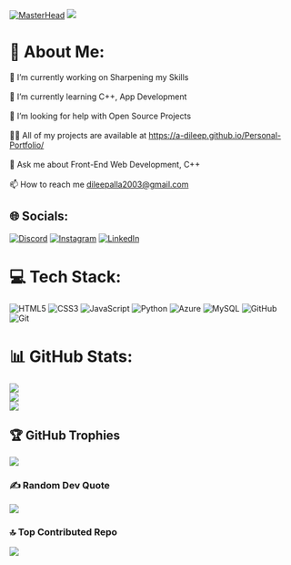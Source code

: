[![MasterHead](https://qph.cf2.quoracdn.net/main-qimg-fa7b4bdc3b2f73e749e5c2c646d4ae13)](http://A-DILEEP.io)
[![](https://visitcount.itsvg.in/api?id=A-DILEEP&icon=0&color=4)](https://visitcount.itsvg.in)
# 💫 About Me:
🔭 I’m currently working on Sharpening my Skills<br><br>🌱 I’m currently learning C++, App Development<br><br>🤝 I’m looking for help with Open Source Projects<br><br>👨‍💻 All of my projects are available at https://a-dileep.github.io/Personal-Portfolio/<br><br>💬 Ask me about Front-End Web Development, C++<br><br>📫 How to reach me dileepalla2003@gmail.com


## 🌐 Socials:
[![Discord](https://img.shields.io/badge/Discord-%237289DA.svg?logo=discord&logoColor=white)](https://discord.gg/junior_12_1) [![Instagram](https://img.shields.io/badge/Instagram-%23E4405F.svg?logo=Instagram&logoColor=white)](https://instagram.com/dileep__a_73) [![LinkedIn](https://img.shields.io/badge/LinkedIn-%230077B5.svg?logo=linkedin&logoColor=white)](https://linkedin.com/in/alla-dileep-7939b8227) 

# 💻 Tech Stack:
![HTML5](https://img.shields.io/badge/html5-%23E34F26.svg?style=for-the-badge&logo=html5&logoColor=white) ![CSS3](https://img.shields.io/badge/css3-%231572B6.svg?style=for-the-badge&logo=css3&logoColor=white) ![JavaScript](https://img.shields.io/badge/javascript-%23323330.svg?style=for-the-badge&logo=javascript&logoColor=%23F7DF1E) ![Python](https://img.shields.io/badge/python-3670A0?style=for-the-badge&logo=python&logoColor=ffdd54) ![Azure](https://img.shields.io/badge/azure-%230072C6.svg?style=for-the-badge&logo=microsoftazure&logoColor=white) ![MySQL](https://img.shields.io/badge/mysql-4479A1.svg?style=for-the-badge&logo=mysql&logoColor=white) ![GitHub](https://img.shields.io/badge/github-%23121011.svg?style=for-the-badge&logo=github&logoColor=white) ![Git](https://img.shields.io/badge/git-%23F05033.svg?style=for-the-badge&logo=git&logoColor=white)
# 📊 GitHub Stats:
![](https://github-readme-stats.vercel.app/api?username=A-DILEEP&theme=radical&hide_border=false&include_all_commits=false&count_private=false)<br/>
![](https://github-readme-streak-stats.herokuapp.com/?user=A-DILEEP&theme=radical&hide_border=false)<br/>
![](https://github-readme-stats.vercel.app/api/top-langs/?username=A-DILEEP&theme=radical&hide_border=false&include_all_commits=false&count_private=false&layout=compact)

## 🏆 GitHub Trophies
![](https://github-profile-trophy.vercel.app/?username=A-DILEEP&theme=dracula&no-frame=false&no-bg=true&margin-w=4)

### ✍️ Random Dev Quote
![](https://quotes-github-readme.vercel.app/api?type=horizontal&theme=radical)

### 🔝 Top Contributed Repo
![](https://github-contributor-stats.vercel.app/api?username=A-DILEEP&limit=5&theme=dracula&combine_all_yearly_contributions=true)

